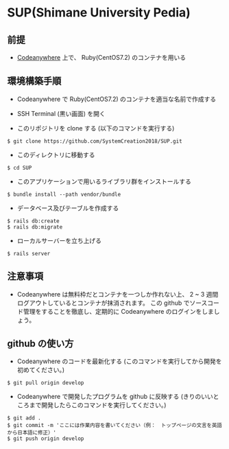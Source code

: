 # SUP(Shimane University Pedia)

## 前提
* [Codeanywhere](https://codeanywhere.com/) 上で、 Ruby(CentOS7.2) のコンテナを用いる

## 環境構築手順
* Codeanywhere で Ruby(CentOS7.2) のコンテナを適当な名前で作成する

* SSH Terminal (黒い画面) を開く

* このリポジトリを clone する (以下のコマンドを実行する)
```
$ git clone https://github.com/SystemCreation2018/SUP.git
```

* このディレクトリに移動する
```
$ cd SUP
```

* このアプリケーションで用いるライブラリ群をインストールする
```
$ bundle install --path vendor/bundle
```

* データベース及びテーブルを作成する
```
$ rails db:create
$ rails db:migrate
```

* ローカルサーバーを立ち上げる
```
$ rails server
```

## 注意事項
* Codeanywhere は無料枠だとコンテナを一つしか作れない上、 2 ~ 3 週間ログアウトしているとコンテナが抹消されます。 この github でソースコード管理をすることを徹底し、定期的に Codeanywhere のログインをしましょう。

## github の使い方
- Codeanywhere のコードを最新化する (このコマンドを実行してから開発を初めてください。)
```
$ git pull origin develop
```

- Codeanywhere で開発したプログラムを github に反映する (きりのいいところまで開発したらこのコマンドを実行してください。)
```
$ git add .
$ git commit -m 'ここには作業内容を書いてください（例：　トップページの文言を英語から日本語に修正）'
$ git push origin develop
```
